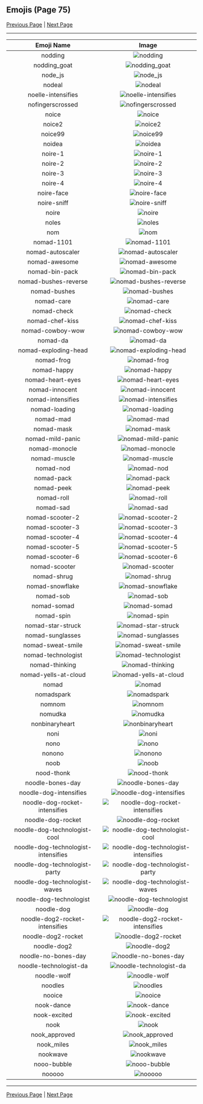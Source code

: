 
## Emojis (Page 75)

[Previous Page](/docs/hc/page-n-0074.md)
  | [Next Page](/docs/hc/page-n-0076.md)

<hr />

|Emoji Name|Image|
| :-: | :-: |
|nodding| ![nodding](/emojis/hc/nodding.gif)|
|nodding_goat| ![nodding_goat](/emojis/hc/nodding_goat.gif)|
|node_js| ![node_js](/emojis/hc/node_js.png)|
|nodeal| ![nodeal](/emojis/hc/nodeal.png)|
|noelle-intensifies| ![noelle-intensifies](/emojis/hc/noelle-intensifies.gif)|
|nofingerscrossed| ![nofingerscrossed](/emojis/hc/nofingerscrossed.png)|
|noice| ![noice](/emojis/hc/noice.png)|
|noice2| ![noice2](/emojis/hc/noice2.png)|
|noice99| ![noice99](/emojis/hc/noice99.png)|
|noidea| ![noidea](/emojis/hc/noidea.png)|
|noire-1| ![noire-1](/emojis/hc/noire-1.png)|
|noire-2| ![noire-2](/emojis/hc/noire-2.png)|
|noire-3| ![noire-3](/emojis/hc/noire-3.png)|
|noire-4| ![noire-4](/emojis/hc/noire-4.png)|
|noire-face| ![noire-face](/emojis/hc/noire-face.png)|
|noire-sniff| ![noire-sniff](/emojis/hc/noire-sniff.png)|
|noire| ![noire](/emojis/hc/noire.png)|
|noles| ![noles](/emojis/hc/noles.png)|
|nom| ![nom](/emojis/hc/nom.gif)|
|nomad-1101| ![nomad-1101](/emojis/hc/nomad-1101.png)|
|nomad-autoscaler| ![nomad-autoscaler](/emojis/hc/nomad-autoscaler.png)|
|nomad-awesome| ![nomad-awesome](/emojis/hc/nomad-awesome.png)|
|nomad-bin-pack| ![nomad-bin-pack](/emojis/hc/nomad-bin-pack.png)|
|nomad-bushes-reverse| ![nomad-bushes-reverse](/emojis/hc/nomad-bushes-reverse.gif)|
|nomad-bushes| ![nomad-bushes](/emojis/hc/nomad-bushes.gif)|
|nomad-care| ![nomad-care](/emojis/hc/nomad-care.png)|
|nomad-check| ![nomad-check](/emojis/hc/nomad-check.png)|
|nomad-chef-kiss| ![nomad-chef-kiss](/emojis/hc/nomad-chef-kiss.png)|
|nomad-cowboy-wow| ![nomad-cowboy-wow](/emojis/hc/nomad-cowboy-wow.png)|
|nomad-da| ![nomad-da](/emojis/hc/nomad-da.png)|
|nomad-exploding-head| ![nomad-exploding-head](/emojis/hc/nomad-exploding-head.png)|
|nomad-frog| ![nomad-frog](/emojis/hc/nomad-frog.png)|
|nomad-happy| ![nomad-happy](/emojis/hc/nomad-happy.png)|
|nomad-heart-eyes| ![nomad-heart-eyes](/emojis/hc/nomad-heart-eyes.png)|
|nomad-innocent| ![nomad-innocent](/emojis/hc/nomad-innocent.png)|
|nomad-intensifies| ![nomad-intensifies](/emojis/hc/nomad-intensifies.gif)|
|nomad-loading| ![nomad-loading](/emojis/hc/nomad-loading.gif)|
|nomad-mad| ![nomad-mad](/emojis/hc/nomad-mad.png)|
|nomad-mask| ![nomad-mask](/emojis/hc/nomad-mask.png)|
|nomad-mild-panic| ![nomad-mild-panic](/emojis/hc/nomad-mild-panic.png)|
|nomad-monocle| ![nomad-monocle](/emojis/hc/nomad-monocle.png)|
|nomad-muscle| ![nomad-muscle](/emojis/hc/nomad-muscle.png)|
|nomad-nod| ![nomad-nod](/emojis/hc/nomad-nod.gif)|
|nomad-pack| ![nomad-pack](/emojis/hc/nomad-pack.png)|
|nomad-peek| ![nomad-peek](/emojis/hc/nomad-peek.png)|
|nomad-roll| ![nomad-roll](/emojis/hc/nomad-roll.gif)|
|nomad-sad| ![nomad-sad](/emojis/hc/nomad-sad.png)|
|nomad-scooter-2| ![nomad-scooter-2](/emojis/hc/nomad-scooter-2.png)|
|nomad-scooter-3| ![nomad-scooter-3](/emojis/hc/nomad-scooter-3.png)|
|nomad-scooter-4| ![nomad-scooter-4](/emojis/hc/nomad-scooter-4.png)|
|nomad-scooter-5| ![nomad-scooter-5](/emojis/hc/nomad-scooter-5.png)|
|nomad-scooter-6| ![nomad-scooter-6](/emojis/hc/nomad-scooter-6.png)|
|nomad-scooter| ![nomad-scooter](/emojis/hc/nomad-scooter.png)|
|nomad-shrug| ![nomad-shrug](/emojis/hc/nomad-shrug.png)|
|nomad-snowflake| ![nomad-snowflake](/emojis/hc/nomad-snowflake.png)|
|nomad-sob| ![nomad-sob](/emojis/hc/nomad-sob.png)|
|nomad-somad| ![nomad-somad](/emojis/hc/nomad-somad.png)|
|nomad-spin| ![nomad-spin](/emojis/hc/nomad-spin.gif)|
|nomad-star-struck| ![nomad-star-struck](/emojis/hc/nomad-star-struck.png)|
|nomad-sunglasses| ![nomad-sunglasses](/emojis/hc/nomad-sunglasses.png)|
|nomad-sweat-smile| ![nomad-sweat-smile](/emojis/hc/nomad-sweat-smile.png)|
|nomad-technologist| ![nomad-technologist](/emojis/hc/nomad-technologist.png)|
|nomad-thinking| ![nomad-thinking](/emojis/hc/nomad-thinking.png)|
|nomad-yells-at-cloud| ![nomad-yells-at-cloud](/emojis/hc/nomad-yells-at-cloud.png)|
|nomad| ![nomad](/emojis/hc/nomad.png)|
|nomadspark| ![nomadspark](/emojis/hc/nomadspark.png)|
|nomnom| ![nomnom](/emojis/hc/nomnom.png)|
|nomudka| ![nomudka](/emojis/hc/nomudka.png)|
|nonbinaryheart| ![nonbinaryheart](/emojis/hc/nonbinaryheart.png)|
|noni| ![noni](/emojis/hc/noni.png)|
|nono| ![nono](/emojis/hc/nono.gif)|
|nonono| ![nonono](/emojis/hc/nonono.gif)|
|noob| ![noob](/emojis/hc/noob.png)|
|nood-thonk| ![nood-thonk](/emojis/hc/nood-thonk.gif)|
|noodle-bones-day| ![noodle-bones-day](/emojis/hc/noodle-bones-day.png)|
|noodle-dog-intensifies| ![noodle-dog-intensifies](/emojis/hc/noodle-dog-intensifies.gif)|
|noodle-dog-rocket-intensifies| ![noodle-dog-rocket-intensifies](/emojis/hc/noodle-dog-rocket-intensifies.gif)|
|noodle-dog-rocket| ![noodle-dog-rocket](/emojis/hc/noodle-dog-rocket.png)|
|noodle-dog-technologist-cool| ![noodle-dog-technologist-cool](/emojis/hc/noodle-dog-technologist-cool.png)|
|noodle-dog-technologist-intensifies| ![noodle-dog-technologist-intensifies](/emojis/hc/noodle-dog-technologist-intensifies.gif)|
|noodle-dog-technologist-party| ![noodle-dog-technologist-party](/emojis/hc/noodle-dog-technologist-party.gif)|
|noodle-dog-technologist-waves| ![noodle-dog-technologist-waves](/emojis/hc/noodle-dog-technologist-waves.gif)|
|noodle-dog-technologist| ![noodle-dog-technologist](/emojis/hc/noodle-dog-technologist.png)|
|noodle-dog| ![noodle-dog](/emojis/hc/noodle-dog.png)|
|noodle-dog2-rocket-intensifies| ![noodle-dog2-rocket-intensifies](/emojis/hc/noodle-dog2-rocket-intensifies.gif)|
|noodle-dog2-rocket| ![noodle-dog2-rocket](/emojis/hc/noodle-dog2-rocket.png)|
|noodle-dog2| ![noodle-dog2](/emojis/hc/noodle-dog2.png)|
|noodle-no-bones-day| ![noodle-no-bones-day](/emojis/hc/noodle-no-bones-day.png)|
|noodle-technologist-da| ![noodle-technologist-da](/emojis/hc/noodle-technologist-da.png)|
|noodle-wolf| ![noodle-wolf](/emojis/hc/noodle-wolf.png)|
|noodles| ![noodles](/emojis/hc/noodles.png)|
|nooice| ![nooice](/emojis/hc/nooice.png)|
|nook-dance| ![nook-dance](/emojis/hc/nook-dance.gif)|
|nook-excited| ![nook-excited](/emojis/hc/nook-excited.gif)|
|nook| ![nook](/emojis/hc/nook.png)|
|nook_approved| ![nook_approved](/emojis/hc/nook_approved.gif)|
|nook_miles| ![nook_miles](/emojis/hc/nook_miles.jpg)|
|nookwave| ![nookwave](/emojis/hc/nookwave.png)|
|nooo-bubble| ![nooo-bubble](/emojis/hc/nooo-bubble.gif)|
|nooooo| ![nooooo](/emojis/hc/nooooo.png)|

<hr/>

[Previous Page](/docs/hc/page-n-0074.md)
  | [Next Page](/docs/hc/page-n-0076.md)